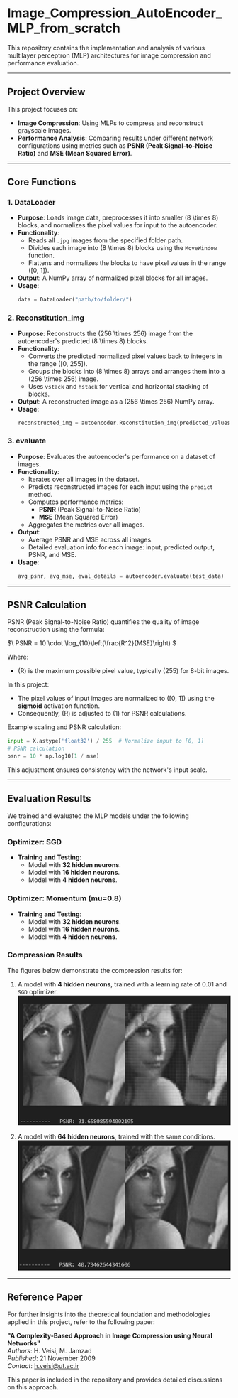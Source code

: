# Image_Compression_AutoEncoder_MLP_from_scratch

This repository contains the implementation and analysis of various multilayer perceptron (MLP) architectures for image compression and performance evaluation.

---

## Project Overview

This project focuses on:
- **Image Compression**: Using MLPs to compress and reconstruct grayscale images.
- **Performance Analysis**: Comparing results under different network configurations using metrics such as **PSNR (Peak Signal-to-Noise Ratio)** and **MSE (Mean Squared Error)**.

---

## Core Functions

### 1. **DataLoader**
- **Purpose**: Loads image data, preprocesses it into smaller \(8 \times 8\) blocks, and normalizes the pixel values for input to the autoencoder.
- **Functionality**:
  - Reads all `.jpg` images from the specified folder path.
  - Divides each image into \(8 \times 8\) blocks using the `MoveWindow` function.
  - Flattens and normalizes the blocks to have pixel values in the range \([0, 1]\).
- **Output**: A NumPy array of normalized pixel blocks for all images.
- **Usage**:
  ```python
  data = DataLoader("path/to/folder/")
  ```

### 2. **Reconstitution_img**
- **Purpose**: Reconstructs the \(256 \times 256\) image from the autoencoder's predicted \(8 \times 8\) blocks.
- **Functionality**:
  - Converts the predicted normalized pixel values back to integers in the range \([0, 255]\).
  - Groups the blocks into \(8 \times 8\) arrays and arranges them into a \(256 \times 256\) image.
  - Uses `vstack` and `hstack` for vertical and horizontal stacking of blocks.
- **Output**: A reconstructed image as a \(256 \times 256\) NumPy array.
- **Usage**:
  ```python
  reconstructed_img = autoencoder.Reconstitution_img(predicted_values)
  ```

### 3. **evaluate**
- **Purpose**: Evaluates the autoencoder's performance on a dataset of images.
- **Functionality**:
  - Iterates over all images in the dataset.
  - Predicts reconstructed images for each input using the `predict` method.
  - Computes performance metrics:
    - **PSNR** (Peak Signal-to-Noise Ratio)
    - **MSE** (Mean Squared Error)
  - Aggregates the metrics over all images.
- **Output**:
  - Average PSNR and MSE across all images.
  - Detailed evaluation info for each image: input, predicted output, PSNR, and MSE.
- **Usage**:
  ```python
  avg_psnr, avg_mse, eval_details = autoencoder.evaluate(test_data)
  ```

---

## PSNR Calculation

PSNR (Peak Signal-to-Noise Ratio) quantifies the quality of image reconstruction using the formula:

$\ 
PSNR = 10 \cdot \log_{10}\left(\frac{R^2}{MSE}\right)
 \$

Where:
- \(R\) is the maximum possible pixel value, typically \(255\) for 8-bit images.

In this project:
- The pixel values of input images are normalized to \([0, 1]\) using the **sigmoid** activation function.
- Consequently, \(R\) is adjusted to \(1\) for PSNR calculations.

Example scaling and PSNR calculation:
```python
input = X.astype('float32') / 255  # Normalize input to [0, 1]
# PSNR calculation
psnr = 10 * np.log10(1 / mse)
```

This adjustment ensures consistency with the network's input scale.

---

## Evaluation Results

We trained and evaluated the MLP models under the following configurations:

### Optimizer: SGD
- **Training and Testing**:
  - Model with **32 hidden neurons**.
  - Model with **16 hidden neurons**.
  - Model with **4 hidden neurons**.

### Optimizer: Momentum (mu=0.8)
- **Training and Testing**:
  - Model with **32 hidden neurons**.
  - Model with **16 hidden neurons**.
  - Model with **4 hidden neurons**.

### Compression Results
The figures below demonstrate the compression results for:
1. A model with **4 hidden neurons**, trained with a learning rate of 0.01 and `SGD` optimizer.
![figure 1](./Images/lena-n4.jpg)

3. A model with **64 hidden neurons**, trained with the same conditions.
![figure 2](./Images/lena-n64.jpg)

---

## Reference Paper

For further insights into the theoretical foundation and methodologies applied in this project, refer to the following paper:

**"A Complexity-Based Approach in Image Compression using Neural Networks"**  
*Authors*: H. Veisi, M. Jamzad  
*Published*: 21 November 2009  
*Contact*: h.veisi@ut.ac.ir  

This paper is included in the repository and provides detailed discussions on this approach.
